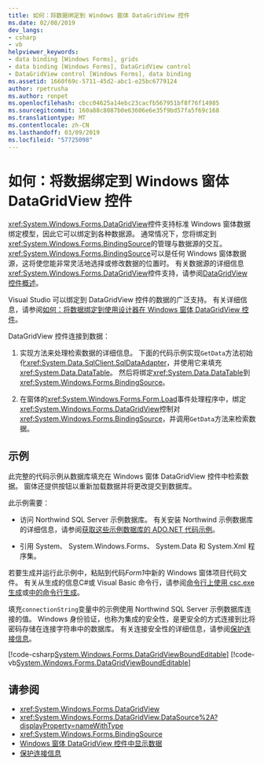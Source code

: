 ```yaml
---
title: 如何：将数据绑定到 Windows 窗体 DataGridView 控件
ms.date: 02/08/2019
dev_langs:
- csharp
- vb
helpviewer_keywords:
- data binding [Windows Forms], grids
- data binding [Windows Forms], DataGridView control
- DataGridView control [Windows Forms], data binding
ms.assetid: 1660f69c-5711-45d2-abc1-e25bc6779124
author: rpetrusha
ms.author: ronpet
ms.openlocfilehash: cbcc04625a14ebc23cacfb567951bf8f76f14985
ms.sourcegitcommit: 160a88c8087b0e63606e6e35f9bd57fa5f69c168
ms.translationtype: MT
ms.contentlocale: zh-CN
ms.lasthandoff: 03/09/2019
ms.locfileid: "57725098"
---
```

# <a name="how-to-bind-data-to-the-windows-forms-datagridview-control"></a>如何：将数据绑定到 Windows 窗体 DataGridView 控件

<xref:System.Windows.Forms.DataGridView>控件支持标准 Windows 窗体数据绑定模型，因此它可以绑定到各种数据源。 通常情况下，您将绑定到<xref:System.Windows.Forms.BindingSource>的管理与数据源的交互。 <xref:System.Windows.Forms.BindingSource>可以是任何 Windows 窗体数据源，这将使您能非常灵活地选择或修改数据的位置时。 有关数据源的详细信息<xref:System.Windows.Forms.DataGridView>控件支持，请参阅[DataGridView 控件概述](datagridview-control-overview-windows-forms.md)。  

Visual Studio 可以绑定到 DataGridView 控件的数据的广泛支持。 有关详细信息，请参阅[如何：将数据绑定到使用设计器在 Windows 窗体 DataGridView 控件](bind-data-to-the-datagrid-using-the-designer.md)。  

DataGridView 控件连接到数据：

1. 实现方法来处理检索数据的详细信息。 下面的代码示例实现`GetData`方法初始化<xref:System.Data.SqlClient.SqlDataAdapter>，并使用它来填充<xref:System.Data.DataTable>。 然后将绑定<xref:System.Data.DataTable>到<xref:System.Windows.Forms.BindingSource>。 

2. 在窗体的<xref:System.Windows.Forms.Form.Load>事件处理程序中，绑定<xref:System.Windows.Forms.DataGridView>控制对<xref:System.Windows.Forms.BindingSource>，并调用`GetData`方法来检索数据。  

## <a name="example"></a>示例

此完整的代码示例从数据库填充在 Windows 窗体 DataGridView 控件中检索数据。 窗体还提供按钮以重新加载数据并将更改提交到数据库。  

此示例需要： 

- 访问 Northwind SQL Server 示例数据库。 有关安装 Northwind 示例数据库的详细信息，请参阅[获取这些示例数据库的 ADO.NET 代码示例](../../data/adonet/sql/linq/downloading-sample-databases.md)。 

- 引用 System、 System.Windows.Forms、 System.Data 和 System.Xml 程序集。  

若要生成并运行此示例中，粘贴到代码*Form1*中新的 Windows 窗体项目代码文件。 有关从生成的信息C#或 Visual Basic 命令行，请参阅[命令行上使用 csc.exe 生成](../../../csharp/language-reference/compiler-options/command-line-building-with-csc-exe.md)或[中的命令行生成](../../../visual-basic/reference/command-line-compiler/building-from-the-command-line.md)。  
  
填充`connectionString`变量中的示例使用 Northwind SQL Server 示例数据库连接的值。 Windows 身份验证，也称为集成的安全性，是更安全的方式连接到比将密码存储在连接字符串中的数据库。 有关连接安全性的详细信息，请参阅[保护连接信息](../../data/adonet/protecting-connection-information.md)。  

[!code-csharp[System.Windows.Forms.DataGridViewBoundEditable](~/samples/snippets/csharp/VS_Snippets_Winforms/System.Windows.Forms.DataGridViewBoundEditable/CS/datagridviewboundeditable.cs)]
[!code-vb[System.Windows.Forms.DataGridViewBoundEditable](~/samples/snippets/visualbasic/VS_Snippets_Winforms/System.Windows.Forms.DataGridViewBoundEditable/VB/datagridviewboundeditable.vb)]  
  
## <a name="see-also"></a>请参阅
- <xref:System.Windows.Forms.DataGridView>
- <xref:System.Windows.Forms.DataGridView.DataSource%2A?displayProperty=nameWithType>
- <xref:System.Windows.Forms.BindingSource>
- [Windows 窗体 DataGridView 控件中显示数据](displaying-data-in-the-windows-forms-datagridview-control.md)
- [保护连接信息](../../data/adonet/protecting-connection-information.md)
